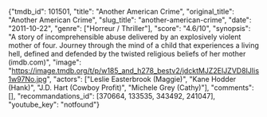 {"tmdb_id": 101501, "title": "Another American Crime", "original_title": "Another American Crime", "slug_title": "another-american-crime", "date": "2011-10-22", "genre": ["Horreur / Thriller"], "score": "4.6/10", "synopsis": "A story of incomprehensible abuse delivered by an explosively violent mother of four. Journey through the mind of a child that experiences a living hell, defined and defended by the twisted religious beliefs of her mother (imdb.com)", "image": "https://image.tmdb.org/t/p/w185_and_h278_bestv2/jdcktMJZ2EIJZVD8IJIis1w97No.jpg", "actors": ["Leslie Easterbrook (Maggie)", "Kane Hodder (Hank)", "J.D. Hart (Cowboy Profit)", "Michele Grey (Cathy)"], "comments": [], "recommandations_id": [370664, 133535, 343492, 241047], "youtube_key": "notfound"}